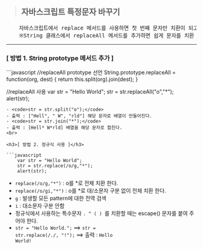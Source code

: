 ><h2>자바스크립트 특정문자 바꾸기</h2>

<pre>
    자바스크립트에서 replace 메서드를 사용하면 첫 번째 문자만 치환이 되고 작동을 멈춘다.
    ※String 클래스에서 replaceAll 메서드를 추가하면 쉽게 문자를 치환 할 수 있다. 
</pre>
***
<h3>[ 방법 1. String prototype 메서드 추가 ]</h3>
```javascript
   //replaceAll prototype 선언
   String.prototype.replaceAll = function(org, dest) {
       return this.split(org).join(dest);
   }
   
   //replaceAll 사용
   var str = "Hello World";
   str = str.replaceAll("o","*");
   alert(str); 
```
- <code>str = str.split("o");</code>
- 출력 : ["Hell", " W", "rld"] 해당 문자로 배열이 만들어진다.
- <code>str = str.join("*");</code>
- 출력 : [Hell* W*rld] 배열을 해당 문자로 합친다.
<br>

<h3>[ 방법 2. 정규식 사용 ]</h3>

```javascript
    var str = "Hello World";
    str = str.replace(/o/g,"*");
    alert(str);
```
- <code>replace(/o/g,"*")</code> : o를 *로 전체 치환 한다.
- <code>replace(/o/gi,"*")</code> : o를 *로 대/소문자 구분 없이 전체 치환 한다.
- <code>g</code> : 발생할 모든 pattern에 대한 전역 검색
- <code>i</code> : 대소문자 구분 안함
- 정규식에서 사용하는 특수문자 <code>. ^ ( ) </code>를 치환할 때는 escape(\) 문자를 붙여 주어야 한다.
- <code>str = "Hello World.";</code> ==> <code>str = str.replace(/\./, "!");</code> ==> 출력 : <code>Hello World!</code>

